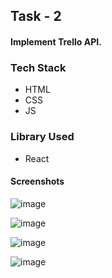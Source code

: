 

## Task - 2

 #### Implement Trello API.
### Tech Stack

  - HTML
  - CSS
  - JS
  
  
### Library Used
  - React
  


#### Screenshots

![image](https://user-images.githubusercontent.com/65822873/188165975-e14da0aa-383b-42f5-a589-25d70256b4e4.png)




![image](https://user-images.githubusercontent.com/65822873/188168089-8ef455cc-a7cc-40fc-a9fe-04b39d99eccf.png)



![image](https://user-images.githubusercontent.com/65822873/188168200-d951f10e-e180-4553-94aa-2c5a737a1555.png)


![image](https://user-images.githubusercontent.com/65822873/188168484-7e1e6430-9659-4fbf-84ac-c5495a8593cc.png)

